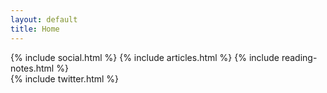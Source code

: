 ```yaml
---
layout: default
title: Home
---   
```


<div class="col-md-12">
<!-- <div class="col-md-6"> -->
    {% include social.html %}
    {% include articles.html %}
    {% include reading-notes.html %}
<!--     {% include instagram.html %} -->
</div>

<div class="col-md-6">
<!--     {% include youtube.html %} -->
    {% include twitter.html %}
</div>